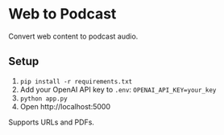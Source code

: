 # Web to Podcast

Convert web content to podcast audio.

## Setup
1. `pip install -r requirements.txt`
2. Add your OpenAI API key to `.env`: `OPENAI_API_KEY=your_key`
3. `python app.py`
4. Open http://localhost:5000

Supports URLs and PDFs.